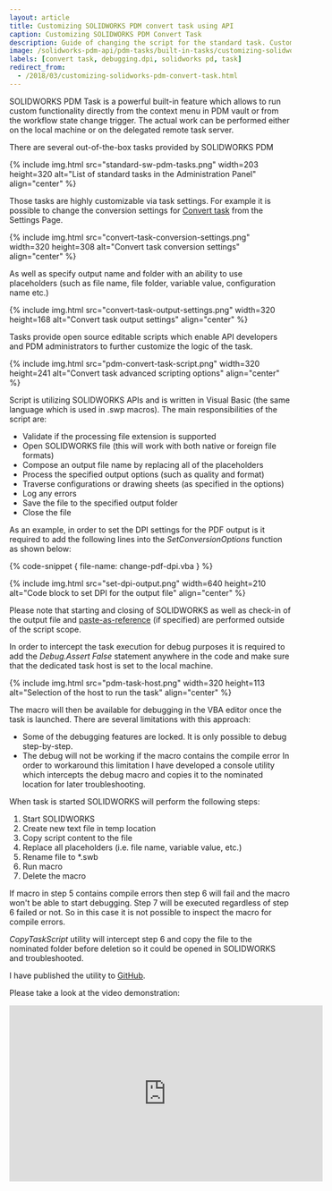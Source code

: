 ```yaml
---
layout: article
title: Customizing SOLIDWORKS PDM convert task using API
caption: Customizing SOLIDWORKS PDM Convert Task
description: Guide of changing the script for the standard task. Custom utility to simplify the debugging of the PDM tasks
image: /solidworks-pdm-api/pdm-tasks/built-in-tasks/customizing-solidworks-pdm-convert-task/pdm-convert-task-script.png
labels: [convert task, debugging.dpi, solidworks pd, task]
redirect_from:
  - /2018/03/customizing-solidworks-pdm-convert-task.html
---
```

SOLIDWORKS PDM Task is a powerful built-in feature which allows to run custom functionality directly from the context menu in PDM vault or from the workflow state change trigger. The actual work can be performed either on the local machine or on the delegated remote task server.  

There are several out-of-the-box tasks provided by SOLIDWORKS PDM

{% include img.html src="standard-sw-pdm-tasks.png" width=203 height=320 alt="List of standard tasks in the Administration Panel" align="center" %}

Those tasks are highly customizable via task settings. For example it is possible to change the conversion settings for [Convert task](http://help.solidworks.com/2017/english/enterprisepdm/admin/t_configure_convert.htm) from the Settings Page.

{% include img.html src="convert-task-conversion-settings.png" width=320 height=308 alt="Convert task conversion settings" align="center" %}

As well as specify output name and folder with an ability to use placeholders (such as file name, file folder, variable value, configuration name etc.)

{% include img.html src="convert-task-output-settings.png" width=320 height=168 alt="Convert task output settings" align="center" %}

Tasks provide open source editable scripts which enable API developers and PDM administrators to further customize the logic of the task.

{% include img.html src="pdm-convert-task-script.png" width=320 height=241 alt="Convert task advanced scripting options" align="center" %}

Script is utilizing SOLIDWORKS APIs and is written in Visual Basic (the same language which is used in .swp macros). The main responsibilities of the script are:

* Validate if the processing file extension is supported
* Open SOLIDWORKS file (this will work with both native or foreign file formats)
* Compose an output file name by replacing all of the placeholders
* Process the specified output options (such as quality and format)
* Traverse configurations or drawing sheets (as specified in the options)
* Log any errors
* Save the file to the specified output folder
* Close the file

As an example, in order to set the DPI settings for the PDF output is it required to add the following lines into the *SetConversionOptions* function as shown below:

{% code-snippet { file-name: change-pdf-dpi.vba } %}

{% include img.html src="set-dpi-output.png" width=640 height=210 alt="Code block to set DPI for the output file" align="center" %}

Please note that starting and closing of SOLIDWORKS as well as check-in of the output file and [paste-as-reference](http://help.solidworks.com/2012/english/enterprisepdm/fileexplorer/t_Creating_a_Topic_Reference.htm) (if specified) are performed outside of the script scope.

In order to intercept the task execution for debug purposes it is required to add the *Debug.Assert False* statement anywhere in the code and make sure that the dedicated task host is set to the local machine.

{% include img.html src="pdm-task-host.png" width=320 height=113 alt="Selection of the host to run the task" align="center" %}

The macro will then be available for debugging in the VBA editor once the task is launched. There are several limitations with this approach:

* Some of the debugging features are locked. It is only possible to debug step-by-step.
* The debug will not be working if the macro contains the compile error
In order to workaround this limitation I have developed a console utility which intercepts the debug macro and copies it to the nominated location for later troubleshooting.

When task is started SOLIDWORKS will perform the following steps:

1. Start SOLIDWORKS
1. Create new text file in temp location
1. Copy script content to the file
1. Replace all placeholders (i.e. file name, variable value, etc.)
1. Rename file to *.swb
1. Run macro
1. Delete the macro

If macro in step 5 contains compile errors then step 6 will fail and the macro won't be able to start debugging. Step 7 will be executed regardless of step 6 failed or not. So in this case it is not possible to inspect the macro for compile errors.

*CopyTaskScript* utility will intercept step 6 and copy the file to the nominated folder before deletion so it could be opened in SOLIDWORKS and troubleshooted.

I have published the utility to [GitHub](https://github.com/codestackdev/pdm-copy-task-script).

Please take a look at the video demonstration:  

<center>
  <iframe allow="autoplay; encrypted-media" allowfullscreen="" frameborder="0"
    width="560" height="315" src="https://www.youtube.com/embed/kNRbmTDAyBA">
  </iframe>
</center>

